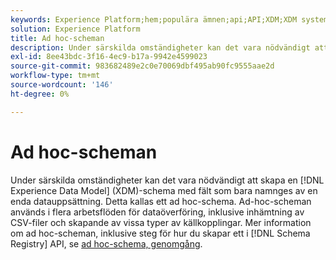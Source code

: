 ```yaml
---
keywords: Experience Platform;hem;populära ämnen;api;API;XDM;XDM system;experience data model;Experience data model;experience data model;data model;data model;schema register;schema Registry;ad hoc;ad hoc;adhoc;ad hoc;ad hoc;adhoc;Adhoc;
solution: Experience Platform
title: Ad hoc-scheman
description: Under särskilda omständigheter kan det vara nödvändigt att skapa ett XDM-schema med fält som bara namnges av en enda datauppsättning. Detta kallas ett ad hoc-schema.
exl-id: 8ee43bdc-3f16-4ec9-b17a-9942e4599023
source-git-commit: 983682489e2c0e70069dbf495ab90fc9555aae2d
workflow-type: tm+mt
source-wordcount: '146'
ht-degree: 0%

---
```


# Ad hoc-scheman

Under särskilda omständigheter kan det vara nödvändigt att skapa en [!DNL Experience Data Model] (XDM)-schema med fält som bara namnges av en enda datauppsättning. Detta kallas ett ad hoc-schema. Ad-hoc-scheman används i flera arbetsflöden för dataöverföring, inklusive inhämtning av CSV-filer och skapande av vissa typer av källkopplingar. Mer information om ad hoc-scheman, inklusive steg för hur du skapar ett i [!DNL Schema Registry] API, se [ad hoc-schema, genomgång](../tutorials/ad-hoc.md).
